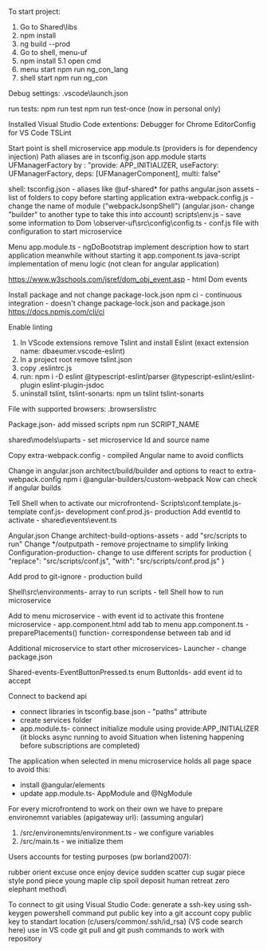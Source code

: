 To start project:
1. Go to Shared\libs
2. npm install
3. ng build --prod
4. Go to shell, menu-uf
5. npm install
5.1 open cmd
6. menu start npm run ng_con_lang
7. shell start npm run ng_con

Debug settings:
.vscode\launch.json

run tests:
npm run test
npm run test-once (now in personal only)

Installed Visual Studio Code extentions:
Debugger for Chrome
EditorConfig for VS Code
TSLint

Start point is shell microservice app.module.ts (providers is for dependency injection)
Path aliases are in tsconfig.json 
app.module starts UFManagerFactory by :
"provide: APP_INITIALIZER, useFactory: UFManagerFactory, deps: [UFManagerComponent], multi: false"

shell:
tsconfig.json - aliases like @uf-shared* for paths
angular.json assets - list of folders to copy before starting application
extra-webpack.config.js - change the name of module ("webpackJsonpShell") (angular.json- change "builder" to another type to take this into account)
scripts\env.js - save some information to Dom
\observer-uf\src\config\config.ts - conf.js file with configuration to start microservice

Menu
app.module.ts - ngDoBootstrap implement description how to start application
meanwhile without starting it
app.component.ts
java-script implementation of menu logic (not clean for angular application)

https://www.w3schools.com/jsref/dom_obj_event.asp - html Dom events

Install package and not change package-lock.json
npm ci - continuous integration - doesn't change package-lock.json and package.json
https://docs.npmjs.com/cli/ci

Enable linting
1. In VScode extensions remove Tslint and install Eslint (exact extension name: dbaeumer.vscode-eslint)
2. In a project root remove tslint.json
3. copy .eslintrc.js
4. run: npm i -D eslint @typescript-eslint/parser @typescript-eslint/eslint-plugin eslint-plugin-jsdoc
5. uninstall tslint, tslint-sonarts: npm un tslint tslint-sonarts

File with supported browsers:
.browserslistrc

Package.json- add missed scripts
npm run SCRIPT_NAME

shared\models\uparts - set microservice Id and source name

Copy extra-webpack.config - compiled Angular name to avoid conflicts

Change in angular.json architect/build/builder and options to react to extra-webpack.config
npm i @angular-builders/custom-webpack
Now can check if angular builds

Tell Shell when to activate our microfrontend- 
Scripts\conf.template.js- template
conf.js- development
conf.prod.js- production
Add eventId to activate - shared\events\event.ts

Angular.json
Change architect-build-options-assets - add "src/scripts to run"
Change  */outputpath - remove projectname to simplify linking
Configuration-production- change to use different scripts for production
  {
                  "replace": "src/scripts/conf.js",
                  "with": "src/scripts/conf.prod.js"
                }

Add prod to git-ignore - production build

Shell\src\environments- array to run scripts - tell Shell how to run microservice

Add to menu microservice - with event id to activate this frontene microservice - app.component.html
add tab to menu
app.component.ts - preparePlacements() function- correspondense between tab and id

Additional microservice to start other microservices- Launcher - change package.json

Shared-events-EventButtonPressed.ts
enum ButtonIds- add event id to accept

Connect to backend api
- connect libraries in tsconfig.base.json - "paths" attribute
- create services folder
- app.module.ts- connect initialize module using provide:APP_INITIALIZER (it blocks async running to avoid
Situation when listening happening before subscriptions are completed)

The application when selected in menu microservice holds all page space to avoid this:
- install @angular/elements
- update app.module.ts- AppModule and @NgModule

For every microfrontend to work on their own we have to prepare environemnt variables (apigateway url):
(assuming angular)
1. <microfrotnendPath>/src/environemnts/environment.ts - we configure variables
2. <microfrotnendPath>/src/main.ts - we initialize them

Users accounts for testing purposes (pw borland2007):

rubber orient excuse once enjoy device sudden scatter cup sugar piece style
pond piece young maple clip spoil deposit human retreat zero elephant method\

To connect to git using Visual Studio Code:
generate a ssh-key using ssh-keygen powershell command
put public key into a git account
copy public key to standart location (c/users/common/.ssh/id_rsa) (VS code search here)
use in VS code git pull and git push commands to work with repository